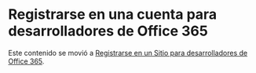 
# Registrarse en una cuenta para desarrolladores de Office 365

Este contenido se movió a  [Registrarse en un Sitio para desarrolladores de Office 365](set-up-a-development-environment-for-sharepoint-add-ins-on-office-365.md#o365_signup).




